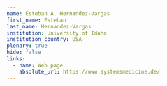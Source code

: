 ```yaml
---
name: Esteban A. Hernandez-Vargas
first_name: Esteban
last_name: Hernandez-Vargas
institution: University of Idaho
institution_country: USA
plenary: true
hide: false
links:
  - name: Web page
    absolute_url: https://www.systemsmedicine.de/
---
```

